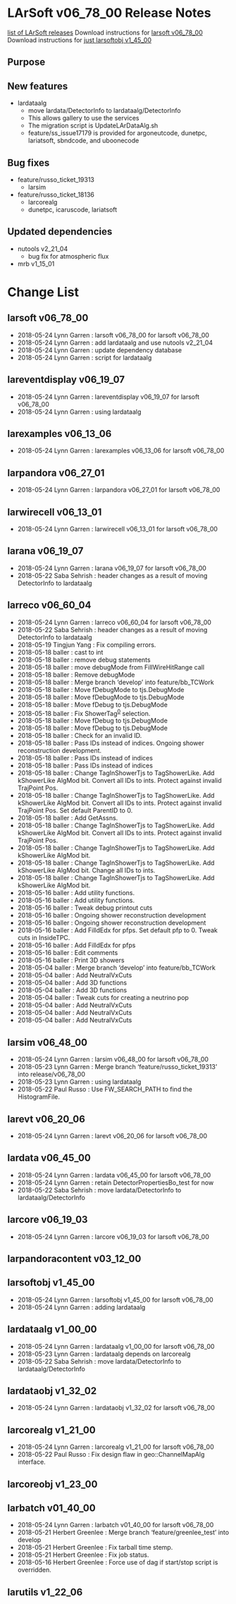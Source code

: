 LArSoft v06_78_00 Release Notes
======================================================================

[list of LArSoft releases](LArSoft_release_list)
Download instructions for [larsoft v06_78_00](http://scisoft.fnal.gov/scisoft/bundles/larsoft/v06_78_00/larsoft-v06_78_00.html)
Download instructions for [just larsoftobj v1_45_00](http://scisoft.fnal.gov/scisoft/bundles/larsoftobj/v1_45_00/larsoftobj-v1_45_00.html)

Purpose
--------------------

New features
------------------------------

-   lardataalg
    -   move lardata/DetectorInfo to lardataalg/DetectorInfo
    -   This allows gallery to use the services
    -   The migration script is UpdateLArDataAlg.sh
    -   feature/ss_issue17179 is provided for argoneutcode, dunetpc, lariatsoft, sbndcode, and uboonecode

Bug fixes
------------------------

-   feature/russo_ticket_19313
    -   larsim
-   feature/russo_ticket_18136
    -   larcorealg
    -   dunetpc, icaruscode, lariatsoft

Updated dependencies
----------------------------------------------

-   nutools v2_21_04
    -   bug fix for atmospheric flux
-   mrb v1_15_01

Change List
============================

larsoft v06_78_00
------------------------------------------

-   2018-05-24 Lynn Garren : larsoft v06_78_00 for larsoft v06_78_00
-   2018-05-24 Lynn Garren : add lardataalg and use nutools v2_21_04
-   2018-05-24 Lynn Garren : update dependency database
-   2018-05-24 Lynn Garren : script for lardataalg

lareventdisplay v06_19_07
----------------------------------------------------------

-   2018-05-24 Lynn Garren : lareventdisplay v06_19_07 for larsoft v06_78_00
-   2018-05-24 Lynn Garren : using lardataalg

larexamples v06_13_06
--------------------------------------------------

-   2018-05-24 Lynn Garren : larexamples v06_13_06 for larsoft v06_78_00

larpandora v06_27_01
------------------------------------------------

-   2018-05-24 Lynn Garren : larpandora v06_27_01 for larsoft v06_78_00

larwirecell v06_13_01
--------------------------------------------------

-   2018-05-24 Lynn Garren : larwirecell v06_13_01 for larsoft v06_78_00

larana v06_19_07
----------------------------------------

-   2018-05-24 Lynn Garren : larana v06_19_07 for larsoft v06_78_00
-   2018-05-22 Saba Sehrish : header changes as a result of moving DetectorInfo to lardataalg

larreco v06_60_04
------------------------------------------

-   2018-05-24 Lynn Garren : larreco v06_60_04 for larsoft v06_78_00
-   2018-05-22 Saba Sehrish : header changes as a result of moving DetectorInfo to lardataalg
-   2018-05-19 Tingjun Yang : Fix compiling errors.
-   2018-05-18 baller : cast to int
-   2018-05-18 baller : remove debug statements
-   2018-05-18 baller : move debugMode from FillWireHitRange call
-   2018-05-18 baller : Remove debugMode
-   2018-05-18 baller : Merge branch ‘develop’ into feature/bb_TCWork
-   2018-05-18 baller : Move fDebugMode to tjs.DebugMode
-   2018-05-18 baller : Move fDebugMode to tjs.DebugMode
-   2018-05-18 baller : Move fDebug to tjs.DebugMode
-   2018-05-18 baller : Fix ShowerTag<sup>[0](#fn0)</sup> selection.
-   2018-05-18 baller : Move fDebug to tjs.DebugMode
-   2018-05-18 baller : Move fDebug to tjs.DebugMode
-   2018-05-18 baller : Check for an invalid ID.
-   2018-05-18 baller : Pass IDs instead of indices. Ongoing shower reconstruction development.
-   2018-05-18 baller : Pass IDs instead of indices
-   2018-05-18 baller : Pass IDs instead of indices
-   2018-05-18 baller : Change TagInShowerTjs to TagShowerLike. Add kShowerLike AlgMod bit. Convert all IDs to ints. Protect against invalid TrajPoint Pos.
-   2018-05-18 baller : Change TagInShowerTjs to TagShowerLike. Add kShowerLike AlgMod bit. Convert all IDs to ints. Protect against invalid TrajPoint Pos. Set default ParentID to 0.
-   2018-05-18 baller : Add GetAssns.
-   2018-05-18 baller : Change TagInShowerTjs to TagShowerLike. Add kShowerLike AlgMod bit. Convert all IDs to ints. Protect against invalid TrajPoint Pos.
-   2018-05-18 baller : Change TagInShowerTjs to TagShowerLike. Add kShowerLike AlgMod bit.
-   2018-05-18 baller : Change TagInShowerTjs to TagShowerLike. Add kShowerLike AlgMod bit. Change all IDs to ints.
-   2018-05-18 baller : Change TagInShowerTjs to TagShowerLike. Add kShowerLike AlgMod bit.
-   2018-05-16 baller : Add utility functions.
-   2018-05-16 baller : Add utility functions.
-   2018-05-16 baller : Tweak debug printout cuts
-   2018-05-16 baller : Ongoing shower reconstruction development
-   2018-05-16 baller : Ongoing shower reconstruction development
-   2018-05-16 baller : Add FilldEdx for pfps. Set default pfp to 0. Tweak cuts in InsideTPC.
-   2018-05-16 baller : Add FilldEdx for pfps
-   2018-05-16 baller : Edit comments
-   2018-05-16 baller : Print 3D showers
-   2018-05-04 baller : Merge branch ‘develop’ into feature/bb_TCWork
-   2018-05-04 baller : Add NeutralVxCuts
-   2018-05-04 baller : Add 3D functions
-   2018-05-04 baller : Add 3D functions
-   2018-05-04 baller : Tweak cuts for creating a neutrino pop
-   2018-05-04 baller : Add NeutralVxCuts
-   2018-05-04 baller : Add NeutralVxCuts
-   2018-05-04 baller : Add NeutralVxCuts

larsim v06_48_00
----------------------------------------

-   2018-05-24 Lynn Garren : larsim v06_48_00 for larsoft v06_78_00
-   2018-05-23 Lynn Garren : Merge branch ‘feature/russo_ticket_19313’ into release/v06_78_00
-   2018-05-23 Lynn Garren : using lardataalg
-   2018-05-22 Paul Russo : Use FW_SEARCH_PATH to find the HistogramFile.

larevt v06_20_06
----------------------------------------

-   2018-05-24 Lynn Garren : larevt v06_20_06 for larsoft v06_78_00

lardata v06_45_00
------------------------------------------

-   2018-05-24 Lynn Garren : lardata v06_45_00 for larsoft v06_78_00
-   2018-05-24 Lynn Garren : retain DetectorPropertiesBo_test for now
-   2018-05-22 Saba Sehrish : move lardata/DetectorInfo to lardataalg/DetectorInfo

larcore v06_19_03
------------------------------------------

-   2018-05-24 Lynn Garren : larcore v06_19_03 for larsoft v06_78_00

larpandoracontent v03_12_00
--------------------------------------------------------------

larsoftobj v1_45_00
----------------------------------------------

-   2018-05-24 Lynn Garren : larsoftobj v1_45_00 for larsoft v06_78_00
-   2018-05-24 Lynn Garren : adding lardataalg

lardataalg v1_00_00
----------------------------------------------

-   2018-05-24 Lynn Garren : lardataalg v1_00_00 for larsoft v06_78_00
-   2018-05-23 Lynn Garren : lardataalg depends on larcorealg
-   2018-05-22 Saba Sehrish : move lardata/DetectorInfo to lardataalg/DetectorInfo

lardataobj v1_32_02
----------------------------------------------

-   2018-05-24 Lynn Garren : lardataobj v1_32_02 for larsoft v06_78_00

larcorealg v1_21_00
----------------------------------------------

-   2018-05-24 Lynn Garren : larcorealg v1_21_00 for larsoft v06_78_00
-   2018-05-22 Paul Russo : Fix design flaw in geo::ChannelMapAlg interface.

larcoreobj v1_23_00
----------------------------------------------

larbatch v01_40_00
--------------------------------------------

-   2018-05-24 Lynn Garren : larbatch v01_40_00 for larsoft v06_78_00
-   2018-05-21 Herbert Greenlee : Merge branch ‘feature/greenlee_test’ into develop
-   2018-05-21 Herbert Greenlee : Fix tarball time stemp.
-   2018-05-21 Herbert Greenlee : Fix job status.
-   2018-05-16 Herbert Greenlee : Force use of dag if start/stop script is overridden.

larutils v1_22_06
------------------------------------------
